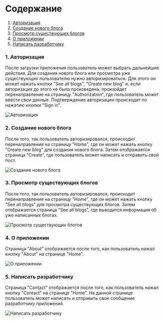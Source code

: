 # Содержание
1. [Авторизация](#1)
2. [Создание нового блога](#2)
3. [Просмотр существующих блогов](#3)
4. [О приложении](#4)
5. [Написать разработчику](#5)

### 1. Авторизация<a name="1"></a>
После загрузки приложения пользователь может выбрать дальнейшие действия. Для создания нового блога или просмотра уже существующих
пользователю нужно авторизироваться. Для этого он может нажать кнопки "See all blogs", "Create new blog" и, если авторизация до этого
не была произведена, произойдет перенаправление на страницу "Authorization", где пользователь может ввести свои данные. Подтверждение
авторизации происходит по нажатию кнопки "Sign in".

 ![Авторизация](https://github.com/ZaharchenyaVeronika/MyBlog/blob/master/Documentation/Diagrams/Images/Activity_authorization.PNG)

### 2. Создание нового блога<a name="2"></a>
После того, так пользователь авторизировался, происходит перенаправление на страницу "Home", где он может нажать кнопку "Create new blog"
для создания нового блога. Затем отображается страница "Create", где пользователь может написать и отправить свой пост.
 
 ![Создание нового блога](https://github.com/ZaharchenyaVeronika/MyBlog/blob/master/Documentation/Diagrams/Images/Activity_create.PNG)
 
### 3. Просмотр существующих блогов<a name="3"></a>
После того, так пользователь авторизировался, происходит перенаправление на страницу "Home", где он может нажать кнопку "See all blogs"
для просмотра существующих блогов. Затем отображается страница "See all blogs", где выводится информация об уже написанных блогах. 

 ![Просмотр существующих блогов](https://github.com/ZaharchenyaVeronika/MyBlog/blob/master/Documentation/Diagrams/Images/Activity_seeAllBlogs.PNG)
 
### 4. О приложении<a name="4"></a>
Страница "About" отображается после того, как пользователь нажал кнопку "About" на странице "Home".

 ![О приложении](https://github.com/ZaharchenyaVeronika/MyBlog/blob/master/Documentation/Diagrams/Images/Activity_about.PNG)
 
### 5. Написать разработчику<a name="5"></a>
Страница "Contact" отображается после того, как пользователь нажал кнопку "Contact" на странице "Home". На данной странице пользователь
может написать и отправить свое сообщение разработчику приложения.

 ![Написать разработчику](https://github.com/ZaharchenyaVeronika/MyBlog/blob/master/Documentation/Diagrams/Images/Activity_contanct.PNG)
 
